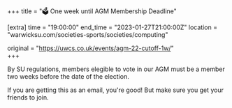 +++
title = "🗳️ One week until AGM Membership Deadline"

[extra]
time = "19:00:00"
end_time = "2023-01-27T21:00:00Z"
location = "warwicksu.com/societies-sports/societies/computing"

original = "https://uwcs.co.uk/events/agm-22-cutoff-1w/"    
+++

By SU regulations, members elegible to vote in our AGM must be a member two weeks before the date of the election. 

If you are getting this as an email, you're good! But make sure you get your friends to join.
